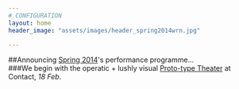 ```yaml
---
# CONFIGURATION
layout: home
header_image: "assets/images/header_spring2014wrn.jpg"

---
```

##Announcing [Spring 2014](/current/2014-spring)'s performance programme…        
###We begin with the operatic + lushly visual [Proto-type Theater](/current/2014-spring/prototype) at Contact, *18 Feb*.
